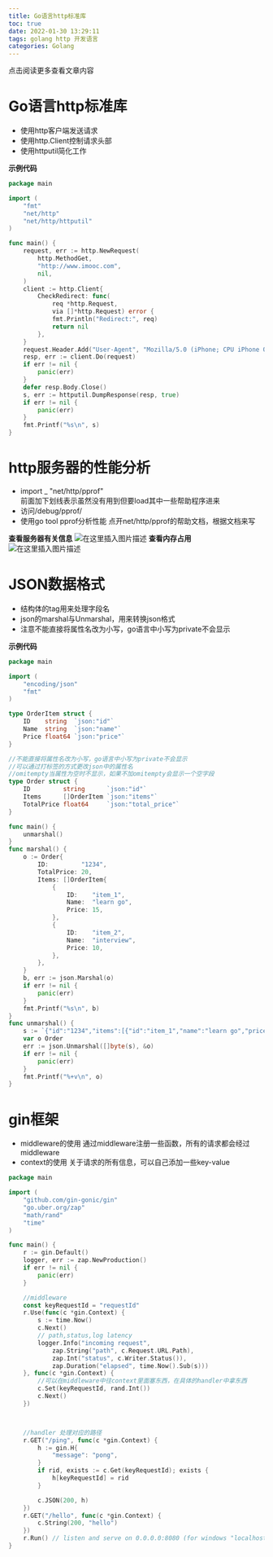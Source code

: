 ```yaml
---
title: Go语言http标准库
toc: true
date: 2022-01-30 13:29:11
tags: golang http 开发语言
categories: Golang
---
```


​​点击阅读更多查看文章内容<!--more-->

# Go语言http标准库
- 使用http客户端发送请求
- 使用http.Client控制请求头部
- 使用httputil简化工作

**示例代码**

```go
package main

import (
	"fmt"
	"net/http"
	"net/http/httputil"
)

func main() {
	request, err := http.NewRequest(
		http.MethodGet,
		"http://www.imooc.com",
		nil,
	)
	client := http.Client{
		CheckRedirect: func(
			req *http.Request,
			via []*http.Request) error {
			fmt.Println("Redirect:", req)
			return nil
		},
	}
	request.Header.Add("User-Agent", "Mozilla/5.0 (iPhone; CPU iPhone OS 10_3_1 like Mac OS X) AppleWebKit/603.1.30 (KHTML, like Gecko) Version/10.0 Mobile/14E304 Safari/602.1")
	resp, err := client.Do(request)
	if err != nil {
		panic(err)
	}
	defer resp.Body.Close()
	s, err := httputil.DumpResponse(resp, true)
	if err != nil {
		panic(err)
	}
	fmt.Printf("%s\n", s)
}

```

# http服务器的性能分析
- import _ "net/http/pprof"     
前面加下划线表示虽然没有用到但要load其中一些帮助程序进来
- 访问/debug/pprof/
- 使用go tool pprof分析性能
点开net/http/pprof的帮助文档，根据文档来写


**查看服务器有关信息**
![在这里插入图片描述](https://cdn.jsdelivr.net/gh/shnpd/blog-pic@main/csdn/e7052f2276065576ccb91d33cd2aa182_1740930679947.png)
**查看内存占用**
![在这里插入图片描述](https://cdn.jsdelivr.net/gh/shnpd/blog-pic@main/csdn/7848e57d84aa57adc447b1e013ad2361_1740930687223.png)
# JSON数据格式

- 结构体的tag用来处理字段名
- json的marshal与Unmarshal，用来转换json格式
- 注意不能直接将属性名改为小写，go语言中小写为private不会显示

**示例代码**

```go
package main

import (
	"encoding/json"
	"fmt"
)

type OrderItem struct {
	ID    string  `json:"id"`
	Name  string  `json:"name"`
	Price float64 `json:"price"`
}

//不能直接将属性名改为小写，go语言中小写为private不会显示
//可以通过打标签的方式更改json中的属性名
//omitempty当属性为空时不显示，如果不加omitempty会显示一个空字段
type Order struct {
	ID         string      `json:"id"`
	Items      []OrderItem `json:"items"`
	TotalPrice float64     `json:"total_price"`
}

func main() {
	unmarshal()
}
func marshal() {
	o := Order{
		ID:         "1234",
		TotalPrice: 20,
		Items: []OrderItem{
			{
				ID:    "item_1",
				Name:  "learn go",
				Price: 15,
			},
			{
				ID:    "item_2",
				Name:  "interview",
				Price: 10,
			},
		},
	}
	b, err := json.Marshal(o)
	if err != nil {
		panic(err)
	}
	fmt.Printf("%s\n", b)
}
func unmarshal() {
	s := `{"id":"1234","items":[{"id":"item_1","name":"learn go","price":15},{"id":"item_2","name":"interview","price":10}],"total_price":20}`
	var o Order
	err := json.Unmarshal([]byte(s), &o)
	if err != nil {
		panic(err)
	}
	fmt.Printf("%+v\n", o)
}

```

# gin框架
- middleware的使用
通过middleware注册一些函数，所有的请求都会经过middleware
- context的使用
关于请求的所有信息，可以自己添加一些key-value

```go
package main

import (
	"github.com/gin-gonic/gin"
	"go.uber.org/zap"
	"math/rand"
	"time"
)

func main() {
	r := gin.Default()
	logger, err := zap.NewProduction()
	if err != nil {
		panic(err)
	}

	//middleware
	const keyRequestId = "requestId"
	r.Use(func(c *gin.Context) {
		s := time.Now()
		c.Next()
		// path,status,log latency
		logger.Info("incoming request",
			zap.String("path", c.Request.URL.Path),
			zap.Int("status", c.Writer.Status()),
			zap.Duration("elapsed", time.Now().Sub(s)))
	}, func(c *gin.Context) {
		//可以在middleware中往context里面塞东西，在具体的handler中拿东西
		c.Set(keyRequestId, rand.Int())
		c.Next()
	})



	//handler 处理对应的路径
	r.GET("/ping", func(c *gin.Context) {
		h := gin.H{
			"message": "pong",
		}
		if rid, exists := c.Get(keyRequestId); exists {
			h[keyRequestId] = rid
		}

		c.JSON(200, h)
	})
	r.GET("/hello", func(c *gin.Context) {
		c.String(200, "hello")
	})
	r.Run() // listen and serve on 0.0.0.0:8080 (for windows "localhost:8080")
}

```

